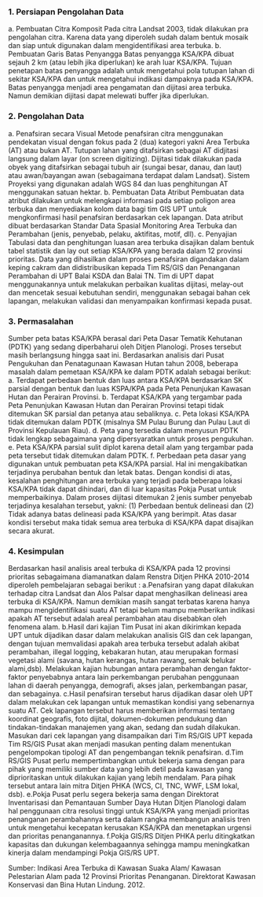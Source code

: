 ### 1. Persiapan Pengolahan Data
a. Pembuatan Citra Komposit
Pada citra Landsat 2003, tidak dilakukan pra pengolahan citra. Karena data yang diperoleh
sudah dalam bentuk mosaik dan siap untuk digunakan dalam mengidentifikasi area terbuka.
b. Pembuatan Garis Batas Penyangga
Batas penyangga KSA/KPA dibuat sejauh 2 km (atau lebih jika diperlukan) ke arah luar KSA/KPA. Tujuan penetapan batas penyangga adalah untuk mengetahui pola tutupan lahan di sekitar KSA/KPA dan untuk mengetahui indikasi dampaknya pada KSA/KPA. Batas penyangga menjadi area pengamatan dan dijitasi area terbuka. Namun demikian dijitasi dapat melewati buffer jika diperlukan.

### 2. Pengolahan Data
a. Penafsiran secara Visual 
Metode penafsiran citra menggunakan pendekatan visual dengan fokus pada 2 (dua) kategori yakni Area Terbuka (AT) atau bukan AT. Tutupan lahan yang ditafsirkan sebagai AT didjitasi langsung dalam layar (on screen digitizing). Dijitasi tidak dilakukan pada obyek yang ditafsirkan sebagai tubuh air (sungai besar, danau, dan laut) atau awan/bayangan awan (sebagaimana terdapat dalam Landsat). Sistem Proyeksi yang digunakan adalah WGS 84 dan luas penghitungan AT menggunakan satuan hektar.
b. Pembuatan Data Atribut
Pembuatan data atribut dilakukan untuk melengkapi informasi pada setiap poligon area terbuka dan menyediakan kolom data bagi tim GIS UPT untuk mengkonfirmasi hasil penafsiran berdasarkan cek lapangan. Data atribut dibuat berdasarkan Standar Data Spasial Monitoring Area Terbuka dan Perambahan (jenis, penyebab, pelaku, aktifitas, motif, dll).
c. Penyajian
Tabulasi data dan penghitungan luasan area terbuka disajikan dalam bentuk tabel statistik dan lay out setiap KSA/KPA yang berada dalam 12 provinsi prioritas. Data yang dihasilkan dalam proses penafsiran digandakan dalam keping cakram dan didistribusikan kepada Tim RS/GIS dan Penanganan Perambahan di UPT Balai KSDA dan Balai TN. Tim di UPT dapat menggunakannya untuk melakukan perbaikan kualitas dijitasi, melay-out dan mencetak sesuai kebutuhan sendiri, menggunakan sebagai bahan cek lapangan, melakukan validasi dan menyampaikan konfirmasi kepada pusat.

### 3. Permasalahan
Sumber peta batas KSA/KPA berasal dari Peta Dasar Tematik Kehutanan (PDTK) yang sedang diperbaharui oleh Ditjen Planologi. Proses tersebut masih berlangsung hingga saat ini. Berdasarkan analisis dari Pusat Pengukuhan dan Penatagunaan Kawasan Hutan tahun 2008, beberapa masalah dalam pemetaan KSA/KPA ke dalam PDTK adalah sebagai berikut:
a. Terdapat perbedaan bentuk dan luas antara KSA/KPA berdasarkan SK parsial dengan bentuk dan luas KSPA/KPA pada Peta Penunjukan Kawasan Hutan dan Perairan Provinsi.
b. Terdapat KSA/KPA yang tergambar pada Peta Penunjukan Kawasan Hutan dan Perairan Provinsi tetapi tidak ditemukan SK parsial dan petanya atau sebaliknya.
c. Peta lokasi KSA/KPA tidak ditemukan dalam PDTK (misalnya SM Pulau Burung dan Pulau Laut di Provinsi Kepulauan Riau).
d. Peta yang tersedia dalam menyusun PDTK tidak lengkap sebagaimana yang dipersyaratkan untuk proses pengukuhan.
e. Peta KSA/KPA parsial sulit diplot karena detail alam yang tergambar pada peta tersebut tidak ditemukan dalam PDTK.
f. Perbedaan peta dasar yang digunakan untuk pembuatan peta KSA/KPA parsial. Hal ini mengakibatkan terjadinya perubahan bentuk dan letak batas.
Dengan kondisi di atas, kesalahan penghitungan area terbuka yang terjadi pada beberapa lokasi KSA/KPA tidak dapat dihindari, dan di luar kapasitas Pokja Pusat untuk memperbaikinya. Dalam proses dijitasi ditemukan 2 jenis sumber penyebab terjadinya kesalahan tersebut, yakni: (1) Perbedaan bentuk delineasi dan (2) Tidak adanya batas delineasi pada KSA/KPA yang berimpit. Atas dasar kondisi tersebut maka tidak semua area terbuka di KSA/KPA dapat disajikan secara akurat.

### 4. Kesimpulan
Berdasarkan hasil analisis areal terbuka di KSA/KPA pada 12 provinsi prioritas sebagaimana diamanatkan dalam Renstra Ditjen PHKA 2010-2014 diperoleh pembelajaran sebagai berikut :
a.Penafsiran yang dapat dilakukan terhadap citra Landsat dan Alos Palsar dapat menghasilkan delineasi area terbuka di KSA/KPA. Namun demikian masih sangat terbatas karena hanya mampu mengidentifikasi suatu AT tetapi belum mampu memberikan indikasi apakah AT tersebut adalah areal perambahan atau disebabkan oleh fenomena alam.
b.Hasil dari kajian Tim Pusat ini akan dikirimkan kepada UPT untuk dijadikan dasar dalam melakukan analisis GIS dan cek lapangan, dengan tujuan memvalidasi apakah area terbuka tersebut adalah akibat perambahan, illegal logging, kebakaran hutan, atau merupakan formasi vegetasi alami (savana, hutan kerangas, hutan rawang, semak belukar alami,dsb). Melakukan kajian hubungan antara perambahan dengan faktor-faktor penyebabnya antara lain perkembangan perubahan penggunaan lahan di daerah penyangga, demografi, akses jalan, perkembangan pasar, dan sebagainya.
c.Hasil penafsiran tersebut harus dijadikan dasar oleh UPT dalam melakukan cek lapangan untuk memastikan kondisi yang sebenarnya suatu AT. Cek lapangan tersebut harus memberikan informasi tentang koordinat geografis, foto dijital, dokumen-dokumen pendukung dan tindakan-tindakan manajemen yang akan, sedang dan sudah dilakukan. Masukan dari cek lapangan yang disampaikan dari Tim RS/GIS UPT kepada Tim RS/GIS Pusat akan menjadi masukan penting dalam menentukan pengelompokan tipologi AT dan pengembangan teknik penafsiran.
d.Tim RS/GIS Pusat perlu mempertimbangkan untuk bekerja sama dengan para pihak yang memiliki sumber data yang lebih detil pada kawasan yang diprioritaskan untuk dilakukan kajian yang lebih mendalam. Para pihak tersebut antara lain mitra Ditjen PHKA (WCS, CI, TNC, WWF, LSM lokal, dsb).
e.Pokja Pusat perlu segera bekerja sama dengan Direktorat Inventarisasi dan Pemantauan Sumber Daya Hutan Ditjen Planologi dalam hal penggunaan citra resolusi tinggi untuk KSA/KPA yang menjadi prioritas penanganan perambahannya serta dalam rangka membangun analisis tren untuk mengetahui kecepatan kerusakan KSA/KPA dan menetapkan urgensi dan prioritas penanganannya.
f.Pokja GIS/RS Ditjen PHKA perlu ditingkatkan kapasitas dan dukungan kelembagaannya sehingga mampu meningkatkan kinerja dalam mendampingi Pokja GIS/RS UPT.

Sumber: Indikasi Area Terbuka di Kawasan Suaka Alam/ Kawasan Pelestarian Alam pada 12 Provinsi Prioritas Penanganan. Direktorat Kawasan Konservasi dan Bina Hutan Lindung. 2012.


